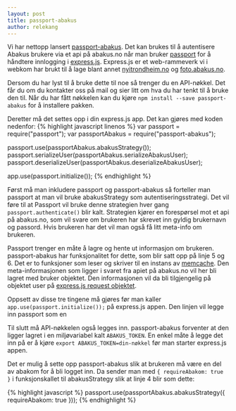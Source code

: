 ```yaml
---
layout: post
title: passport-abakus
author: relekang
---
```


Vi har nettopp lansert [passport-abakus](https://github.com/webkom/passport-abakus).
Det kan brukes til å autentisere Abakus brukere via et api på abakus.no når man
bruker [passport](http://passportjs.org/) for å håndtere innlogging i
[express.js](http://expressjs.com/). Express.js er et web-rammeverk vi i webkom
har brukt til å lage blant annet [nyitrondheim.no](http://nyitrondheim.no) og
[foto.abakus.no](http://foto.abakus.no).

Dersom du har lyst til å bruke dette til noe så trenger du en API-nøkkel. Det får
du om du kontakter oss på mail og sier litt om hva du har tenkt til å bruke den
til. Når du har fått nøkkelen kan du kjøre `npm install --save passport-abakus`
for å installere pakken.

Deretter må det settes opp i din express.js app. Det kan gjøres med koden nedenfor:
{% highlight javascript linenos %}
var passport = require("passport");
var passportAbakus = require("passport-abakus");

passport.use(passportAbakus.abakusStrategy());
passport.serializeUser(passportAbakus.serializeAbakusUser);
passport.deserializeUser(passportAbakus.deserializeAbakusUser);

app.use(passport.initialize());
{% endhighlight %}

Først må man inkludere passport og passport-abakus så forteller man passport at
man vil bruke abakusStrategy som autentiseringsstrategi.
Det vil føre til at Passport vil bruke denne strategien hver gang `passport.authenticate()`
blir kalt. Strategien kjører en forespørsel mot et api på abakus.no, som vil
svare om brukeren har skrevet inn gyldig brukernavn og passord. Hvis brukeren har
det vil man også få litt meta-info om brukeren.

Passport trenger en måte å lagre og hente ut informasjon om brukeren.
passport-abakus har funksjonalitet for dette, som blir satt opp på linje 5 og 6.
Det er to funksjoner som leser og skriver til en instans av [memcache](http://memcached.org/).
Den meta-informasjonen som ligger i svaret fra apiet på abakus.no vil her bli lagret
med bruker objektet. Den informasjonen vil da bli tilgjengelig på objektet user på
[express.js request objektet](http://expressjs.com/4x/api.html#req.params).

Oppsett av disse tre tingene må gjøres før man kaller `app.use(passport.initialize());`
på express.js appen. Den linjen vil legge inn passport som en

Til slutt må API-nøkkelen også legges inn. passport-abakus forventer at den
ligger lagret i en miljøvariabel kalt `ABAKUS_TOKEN`. En enkel måte å legge det
inn på er å kjøre `export ABAKUS_TOKEN=din-nøkkel` før man starter express.js appen.

Det er mulig å sette opp passport-abakus slik at brukeren må være en del av
abakom for å bli logget inn. Da sender man med `{ requireAbakom: true }` i
funksjonskallet til abakusStrategy slik at linje 4 blir som dette:

{% highlight javascript %}
passport.use(passportAbakus.abakusStrategy({ requireAbakom: true }));
{% endhighlight %}
